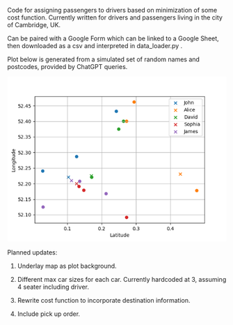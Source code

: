 Code for assigning passengers to drivers based on minimization of some cost function. Currently written for drivers and passengers living in the city of Cambridge, UK.

Can be paired with a Google Form which can be linked to a Google Sheet, then downloaded as a csv and interpreted in data_loader.py .

Plot below is generated from a simulated set of random names and postcodes, provided by ChatGPT queries. 

![alt text](https://github.com/kyleyhw/driver_assignment/blob/main/driver_assignment_plot.png?raw=true)

Planned updates:

1. Underlay map as plot background.

2. Different max car sizes for each car. Currently hardcoded at 3, assuming 4 seater including driver.

3. Rewrite cost function to incorporate destination information.

4. Include pick up order.
